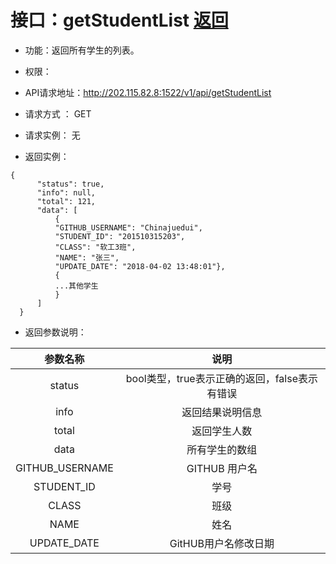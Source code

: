 ﻿# 接口：getStudentList [返回](./REDEME.md)
- 功能：返回所有学生的列表。
- 权限：
- API请求地址：http://202.115.82.8:1522/v1/api/getStudentList
- 请求方式 ： GET
- 请求实例：
无


- 返回实例：
```
{ 
      "status": true,
      "info": null,
      "total": 121,
      "data": [
          {
          "GITHUB_USERNAME": "Chinajuedui",
          "STUDENT_ID": "201510315203",
          "CLASS": "软工3班",
          "NAME": "张三",
          "UPDATE_DATE": "2018-04-02 13:48:01"},
          {
          ...其他学生
          }
      ]
  }
```
- 返回参数说明：

|参数名称|说明|
|:-:|:-:|
|status|bool类型，true表示正确的返回，false表示有错误|
|info|返回结果说明信息|
|total|返回学生人数|
|data|所有学生的数组|
|GITHUB_USERNAME|GITHUB 用户名|
|STUDENT_ID|学号|
|CLASS|班级|
|NAME|姓名|
|UPDATE_DATE|GitHUB用户名修改日期|




